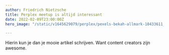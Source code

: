 ```yaml
---
author: Friedrich Nietzsche
title: Perplex meetup is altijd interessant
date: 2022-02-09T23:00:00Z
hero_image: "/static/v1645629079/perplex/pexels-bekah-allmark-10433611_wap0z3.jpg"

---
```

Hierin kun je dan je mooie artikel schrijven. Want content creators zijn awesome.